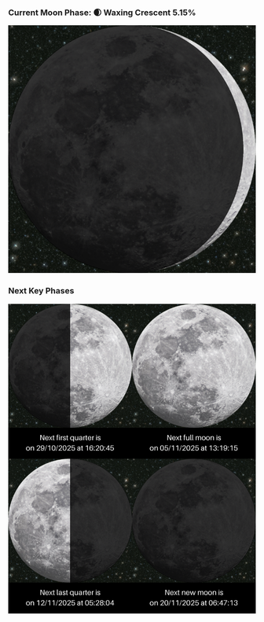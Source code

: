 ### Current Moon Phase: 🌒 Waxing Crescent 5.15%
![Moon Phase](moonphase.png)
### Next Key Phases
![Gallery](gallery.png)